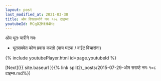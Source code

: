 ```yaml
---
layout: post
last_modified_at: 2021-03-30
title: ओम विश्वकर्माने नमः १०८ टाइम्स
youtubeId: MCqO2MtH4Hc
---
```

 
 
 ओम भूतः चारीने नमः  
 
 -  भूतसमवेत कोण प्रवास करतो (पाच घटक / वाईट विचारांना) 
 
  
 
  
 
 
 
 
 
 


{% include youtubePlayer.html id=page.youtubeId %}
 
[Next]({{ site.baseurl }}{% link  split2/_posts/2015-07-29-ओम सराष्टे नमः १०८ टाइम्स.md%})
 
